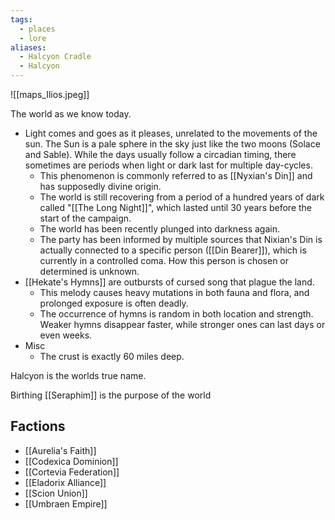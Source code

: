 ```yaml
---
tags:
  - places
  - lore
aliases:
  - Halcyon Cradle
  - Halcyon
---
```

![[maps_Ilios.jpeg]]

The world as we know today. 

* Light comes and goes as it pleases, unrelated to the movements of the sun. The Sun is a pale sphere in the sky just like the two moons (Solace and Sable). While the days usually follow a circadian timing, there sometimes are periods when light or dark last for multiple day-cycles. 
	* This phenomenon is commonly referred to as [[Nyxian's Din]] and has supposedly divine origin.
	* The world is still recovering from a period of a hundred years of dark called "[[The Long Night]]", which lasted until 30 years before the start of the campaign.
	* The world has been recently plunged into darkness again.
	* The party has been informed by multiple sources that Nixian's Din is actually connected to a specific person ([[Din Bearer]]), which is currently in a controlled coma. How this person is chosen or determined is unknown. 
* [[Hekate's Hymns]] are outbursts of cursed song that plague the land. 
	* This melody causes heavy mutations in both fauna and flora, and prolonged exposure is often deadly. 
	* The occurrence of hymns is random in both location and strength. Weaker hymns disappear faster, while stronger ones can last days or even weeks.
* Misc 
	* The crust is exactly 60 miles deep.

Halcyon is the worlds true name.

Birthing [[Seraphim]] is the purpose of the world 


## Factions

* [[Aurelia's Faith]]
* [[Codexica Dominion]]
* [[Cortevia Federation]]
* [[Eladorix Alliance]]
* [[Scion Union]]
* [[Umbraen Empire]]
